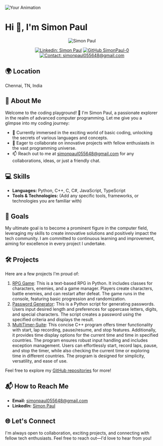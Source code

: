 ![Your Animation](https://github.com/SimonPaul-0/gif/blob/main/icons8-github.gif)


# Hi 👋, I'm Simon Paul 

<p align="center">
  <img src="https://your-profile-image-url.jpg" alt="Simon Paul">
</p>

<div align="center">
  
  [![Linkedin: Simon Paul](https://img.shields.io/badge/-SimonPaul-blue?style=flat-square&logo=Linkedin&logoColor=white&link=https://www.linkedin.com/in/simon-paul-4735b32a9/)](https://www.linkedin.com/in/simon-paul-4735b32a9/)
  [![GitHub SimonPaul-0](https://img.shields.io/github/followers/SimonPaul-0?label=followers&style=social)](https://github.com/SimonPaul-0?tab=followers)
  [![Contact: simonpaul055648@gmail.com](https://img.shields.io/badge/Contact-simonpaul055648%40gmail.com-green)](mailto:simonpaul055648@gmail.com)
  
</div>

## 🌍 Location

Chennai, TN, India

## 🚀 About Me

Welcome to the coding playground! 🚀 I'm Simon Paul, a passionate explorer in the realm of advanced computer programming. Let me give you a glimpse into my coding journey:

- 🌱 Currently immersed in the exciting world of basic coding, unlocking the secrets of various languages and concepts.
- 💞️ Eager to collaborate on innovative projects with fellow enthusiasts in the vast programming universe.
- 📫 Reach out to me at [simonpaul055648@gmail.com](mailto:simonpaul055648@gmail.com) for any collaborations, ideas, or just a friendly chat.

## 💻 Skills

- **Languages:** Python, C++, C, C#, JavaScript, TypeScript
- **Tools & Technologies:** (Add any specific tools, frameworks, or technologies you are familiar with)

## 🚀 Goals

My ultimate goal is to become a prominent figure in the computer field, leveraging my skills to create innovative solutions and positively impact the tech community. I am committed to continuous learning and improvement, aiming for excellence in every project I undertake.

## 🛠️ Projects

Here are a few projects I'm proud of:

1. [RPG Game](https://github.com/SimonPaul-0/EpicQuest-Text-Based-RPG-Adventure): This is a text-based RPG in Python. It includes classes for characters, enemies, and a game manager. Players create characters, battle enemies, and can restart after defeat. The game runs in the console, featuring basic progression and randomization.
2. [Password Generator](https://github.com/SimonPaul-0/Password-generator): This is a Python script for generating passwords. Users input desired length and preferences for uppercase letters, digits, and special characters. The script creates a password using the specified criteria and displays the result.
3. [MultiTimer-Suite](https://github.com/SimonPaul-0/MultiTimer-Suite): This concise C++ program offers timer functionality with start, lap recording, pause/resume, and stop features. Additionally, it provides time display options for the current time and time in specified countries. The program ensures robust input handling and includes exception management. Users can effortlessly start, record laps, pause, and stop the timer, while also checking the current time or exploring time in different countries. The program is designed for simplicity, versatility, and ease of use.

Feel free to explore my [GitHub repositories](https://github.com/SimonPaul-0?tab=repositories) for more!

## 📬 How to Reach Me

- **Email:** [simonpaul055648@gmail.com](mailto:simonpaul055648@gmail.com)
- **LinkedIn:** [Simon Paul](https://www.linkedin.com/in/simon-paul-4735b32a9/)

## 🌐 Let's Connect

I'm always open to collaboration, exciting projects, and connecting with fellow tech enthusiasts. Feel free to reach out—I'd love to hear from you!

<!-- Optional: Add sections like Contributions, License, or FAQs as needed. -->
